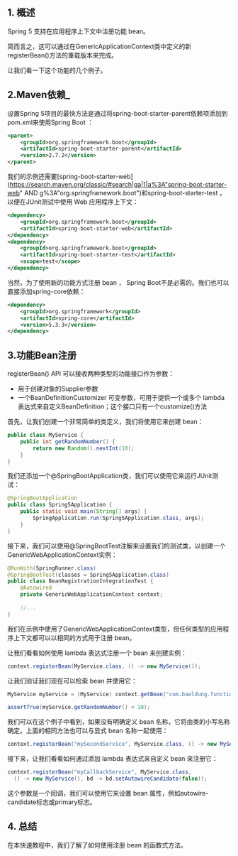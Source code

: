 ## 1. 概述

Spring 5 支持在应用程序上下文中注册功能 bean。

简而言之，这可以通过在GenericApplicationContext类中定义的新registerBean()方法的重载版本来完成。

让我们看一下这个功能的几个例子。

## 2.Maven依赖_

设置Spring 5项目的最快方法是通过将spring-boot-starter-parent依赖项添加到pom.xml来使用Spring Boot ：

```xml
<parent>
    <groupId>org.springframework.boot</groupId>
    <artifactId>spring-boot-starter-parent</artifactId>
    <version>2.7.2</version>
</parent>
```

我们的示例还需要[spring-boot-starter-web](https://search.maven.org/classic/#search|ga|1|a%3A"spring-boot-starter-web" AND g%3A"org.springframework.boot")和spring-boot-starter-test ，以便在JUnit测试中使用 Web 应用程序上下文：

```xml
<dependency>
    <groupId>org.springframework.boot</groupId>
    <artifactId>spring-boot-starter-web</artifactId>
</dependency>
<dependency>
    <groupId>org.springframework.boot</groupId>
    <artifactId>spring-boot-starter-test</artifactId>
    <scope>test</scope>
</dependency>
```

当然，为了使用新的功能方式注册 bean ， Spring Boot不是必需的。我们也可以直接添加spring-core依赖：

```xml
<dependency>
    <groupId>org.springframework</groupId>
    <artifactId>spring-core</artifactId>
    <version>5.3.3</version>
</dependency>
```

## 3.功能Bean注册

registerBean() API 可以接收两种类型的功能接口作为参数：

-   用于创建对象的Supplier参数
-   一个BeanDefinitionCustomizer 可变参数，可用于提供一个或多个 lambda 表达式来自定义BeanDefinition；这个接口只有一个customize()方法

首先，让我们创建一个非常简单的类定义，我们将使用它来创建 bean：

```java
public class MyService {
    public int getRandomNumber() {
        return new Random().nextInt(10);
    }
}
```

我们还添加一个@SpringBootApplication类，我们可以使用它来运行JUnit测试：

```java
@SpringBootApplication
public class Spring5Application {
    public static void main(String[] args) {
        SpringApplication.run(Spring5Application.class, args);
    }
}
```

接下来，我们可以使用@SpringBootTest注解来设置我们的测试类，以创建一个GenericWebApplicationContext实例：

```java
@RunWith(SpringRunner.class)
@SpringBootTest(classes = Spring5Application.class)
public class BeanRegistrationIntegrationTest {
    @Autowired
    private GenericWebApplicationContext context;
   
    //...
}
```

我们在示例中使用了GenericWebApplicationContext类型，但任何类型的应用程序上下文都可以以相同的方式用于注册 bean。

让我们看看如何使用 lambda 表达式注册一个 bean 来创建实例：

```java
context.registerBean(MyService.class, () -> new MyService());
```

让我们验证我们现在可以检索 bean 并使用它：

```java
MyService myService = (MyService) context.getBean("com.baeldung.functional.MyService"); 
 
assertTrue(myService.getRandomNumber() < 10);
```

我们可以在这个例子中看到，如果没有明确定义 bean 名称，它将由类的小写名称确定。上面的相同方法也可以与显式 bean 名称一起使用：

```java
context.registerBean("mySecondService", MyService.class, () -> new MyService());
```

接下来，让我们看看如何通过添加 lambda 表达式来自定义 bean 来注册它：

```java
context.registerBean("myCallbackService", MyService.class, 
  () -> new MyService(), bd -> bd.setAutowireCandidate(false));
```

这个参数是一个回调，我们可以使用它来设置 bean 属性，例如autowire-candidate标志或primary标志。

## 4. 总结

在本快速教程中，我们了解了如何使用注册 bean 的函数式方法。